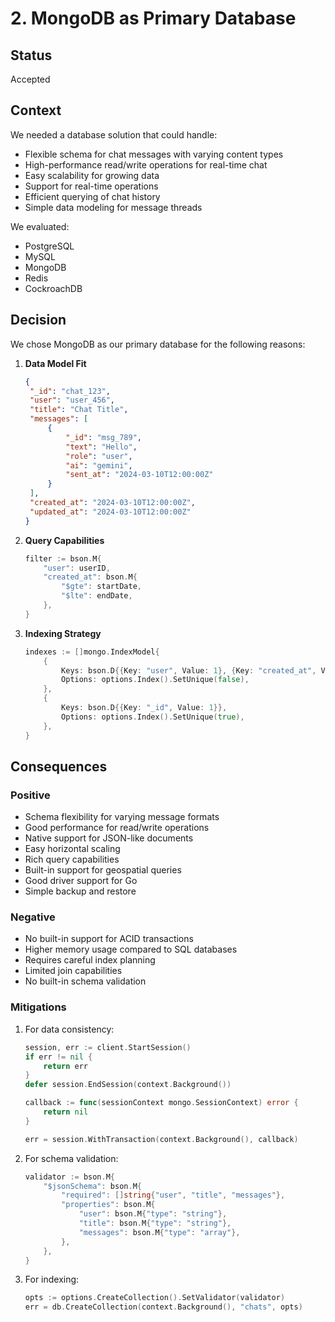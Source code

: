 # 2. MongoDB as Primary Database

## Status

Accepted

## Context

We needed a database solution that could handle:

- Flexible schema for chat messages with varying content types
- High-performance read/write operations for real-time chat
- Easy scalability for growing data
- Support for real-time operations
- Efficient querying of chat history
- Simple data modeling for message threads

We evaluated:

- PostgreSQL
- MySQL
- MongoDB
- Redis
- CockroachDB

## Decision

We chose MongoDB as our primary database for the following reasons:

1. **Data Model Fit**

   ```json
   {
   	"_id": "chat_123",
   	"user": "user_456",
   	"title": "Chat Title",
   	"messages": [
   		{
   			"_id": "msg_789",
   			"text": "Hello",
   			"role": "user",
   			"ai": "gemini",
   			"sent_at": "2024-03-10T12:00:00Z"
   		}
   	],
   	"created_at": "2024-03-10T12:00:00Z",
   	"updated_at": "2024-03-10T12:00:00Z"
   }
   ```

2. **Query Capabilities**

   ```go
   filter := bson.M{
       "user": userID,
       "created_at": bson.M{
           "$gte": startDate,
           "$lte": endDate,
       },
   }
   ```

3. **Indexing Strategy**
   ```go
   indexes := []mongo.IndexModel{
       {
           Keys: bson.D{{Key: "user", Value: 1}, {Key: "created_at", Value: -1}},
           Options: options.Index().SetUnique(false),
       },
       {
           Keys: bson.D{{Key: "_id", Value: 1}},
           Options: options.Index().SetUnique(true),
       },
   }
   ```

## Consequences

### Positive

- Schema flexibility for varying message formats
- Good performance for read/write operations
- Native support for JSON-like documents
- Easy horizontal scaling
- Rich query capabilities
- Built-in support for geospatial queries
- Good driver support for Go
- Simple backup and restore

### Negative

- No built-in support for ACID transactions
- Higher memory usage compared to SQL databases
- Requires careful index planning
- Limited join capabilities
- No built-in schema validation

### Mitigations

1. For data consistency:

   ```go
   session, err := client.StartSession()
   if err != nil {
       return err
   }
   defer session.EndSession(context.Background())

   callback := func(sessionContext mongo.SessionContext) error {
       return nil
   }

   err = session.WithTransaction(context.Background(), callback)
   ```

2. For schema validation:

   ```go
   validator := bson.M{
       "$jsonSchema": bson.M{
           "required": []string{"user", "title", "messages"},
           "properties": bson.M{
               "user": bson.M{"type": "string"},
               "title": bson.M{"type": "string"},
               "messages": bson.M{"type": "array"},
           },
       },
   }
   ```

3. For indexing:
   ```go
   opts := options.CreateCollection().SetValidator(validator)
   err = db.CreateCollection(context.Background(), "chats", opts)
   ```
